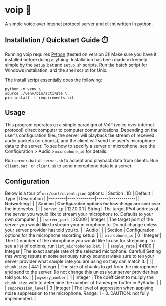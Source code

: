 # voip 📢
A simple voice over internet protocol server and client written in python.

## Installation / Quickstart Guide ⏱️
Running voip requires [Python](<https://github.com/McSnurtle/voip.git>) (tested on version 3)! Make sure you have it installed before doing anything.
Installation has been made extremely simple by the `setup.bat` and `setup.sh` scripts. Run the batch script for Windows installation, and the shell script for Unix.

The install script essentially does the following:
```shell
python -m venv \
source ./venv/bin/activate \
pip install -r requirements.txt
```

## Usage
This program operates on a simple paradigm of VoIP (voice over internet protocol) direct computer to computer communications. Depending on the user's configuration files, the server will playback the stream of received audio packets (or chunks), and the client will send the user's microphone data to the server. To see how to specify a server or microphone, see the [Configuration](<https://github.com/McSnurtle/voip/.git>) > Audio > `microphone_id` for details.

Run `server.bat` or `server.sh` to accept and playback data from clients.
Run `client.bat ` or `client.sh` to send microphone data to a server.

## Configuration
Below is a tour of `usr/conf/client.json` options:
| Section | ID | Default | Type | Description |
|---------|----|---------|------|-------------|
| Networking | | | Section | Configuration options for how things are sent over the interwebs. |
| | `server_ip` | 127.0.0.1 | String | The target IPv4 address of the server you would like to stream your microphone to. Defaults to your own computer. |
| | `server_port` | 20000 | Integer | The target port of the server you would like to stream your microphone to. Do not change unless your server provider has told you to. |
| Audio | | | Section | Configuration options for the microphone recording setup. |
| | `microphone_id` | 0 | Integer | The ID number of the microphone you would like to use for streaming. To see a list of options, run `list_microphones.bat`. |
| | `sample_rate` | 44100 | Integer | The exact sample rate of the selected microphone. Careful! Setting this wrong results in some seriously funky sounds! Make sure to tell your server provider what sample rate you are using so they can match it. |
| | `chunk_size` | 441 | Integer | The size of chunks to get from the microphone and send to the server. Do not change this unless your server provider has told you to. |
| | `mysery_number` | 1 | Integer | The coefficient to muliply the `chunk_size` with to determine the number of frames per buffer in PyAudio. |
| | `suppression_level` | 3 | Integer | The level of aggression when applying noise suppression to the microphone. Range: 1 - 3. CAUTION: not fully implemented. |
